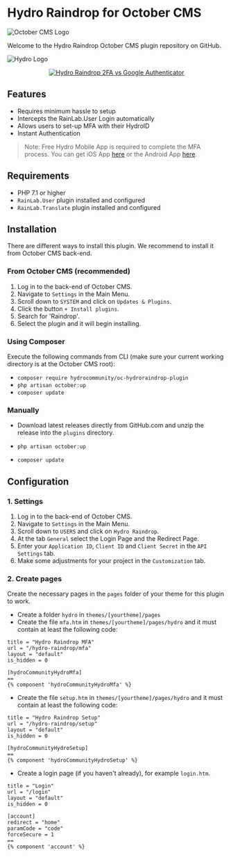 # Hydro Raindrop for October CMS

![October CMS Logo](https://octobercms.com/themes/website/assets/images/october-color-logo.svg)

Welcome to the Hydro Raindrop October CMS plugin repository on GitHub.

![Hydro Logo](https://i.imgur.com/slcCepB.png)

<div align="center">
  <a href="https://www.youtube.com/watch?v=d88jbPdxI88"><img src="https://img.youtube.com/vi/d88jbPdxI88/0.jpg" alt="Hydro Raindrop 2FA vs Google Authenticator"></a>
</div>

## Features

* Requires minimum hassle to setup
* Intercepts the RainLab.User Login automatically
* Allows users to set-up MFA with their HydroID
* Instant Authentication

> Note: Free Hydro Mobile App is required to complete the MFA process. You can get iOS App [here](https://goo.gl/LpAuzq) or the Android App [here](https://goo.gl/eNrdn2).

## Requirements

- PHP 7.1 or higher
- `RainLab.User` plugin installed and configured
- `RainLab.Translate` plugin installed and configured

## Installation

There are different ways to install this plugin. We recommend to install it from October CMS back-end.

### From October CMS (recommended)

1. Log in to the back-end of October CMS.
2. Navigate to `Settings` in the Main Menu.
3. Scroll down to `SYSTEM` and click on `Updates & Plugins`.
4. Click the button `+ Install plugins`.
5. Search for 'Raindrop'.
6. Select the plugin and it will begin installing.

### Using Composer

Execute the following commands from CLI (make sure your current working directory is at the October CMS root):

- `composer require hydrocommunity/oc-hydroraindrop-plugin`
- `php artisan october:up`
- `composer update`

### Manually

- Download latest releases directly from GitHub.com and unzip the release into the `plugins` directory. 

- `php artisan october:up`
- `composer update`

## Configuration

### 1. Settings

1. Log in to the back-end of October CMS.
2. Navigate to `Settings` in the Main Menu.
3. Scroll down to `USERS` and click on `Hydro Raindrop`.
4. At the tab `General` select the Login Page and the Redirect Page.
5. Enter your `Application ID`, `Client ID` and `Client Secret` in the `API Settings` tab.
6. Make some adjustments for your project in the `Customization` tab.

### 2. Create pages

Create the necessary pages in the `pages` folder of your theme for this plugin to work.

- Create a folder `hydro` in `themes/[yourtheme]/pages`
- Create the file `mfa.htm` in `themes/[yourtheme]/pages/hydro` and it must contain at least the following code:

```
title = "Hydro Raindrop MFA"
url = "/hydro-raindrop/mfa"
layout = "default"
is_hidden = 0

[hydroCommunityHydroMfa]
==
{% component 'hydroCommunityHydroMfa' %}
```

- Create the file `setup.htm` in `themes/[yourtheme]/pages/hydro` and it must contain at least the following code:
```
title = "Hydro Raindrop Setup"
url = "/hydro-raindrop/setup"
layout = "default"
is_hidden = 0

[hydroCommunityHydroSetup]
==
{% component 'hydroCommunityHydroSetup' %}
```

- Create a login page (if you haven't already), for example `login.htm`. 
```
title = "Login"
url = "/login"
layout = "default"
is_hidden = 0

[account]
redirect = "home"
paramCode = "code"
forceSecure = 1
==
{% component 'account' %}
```
